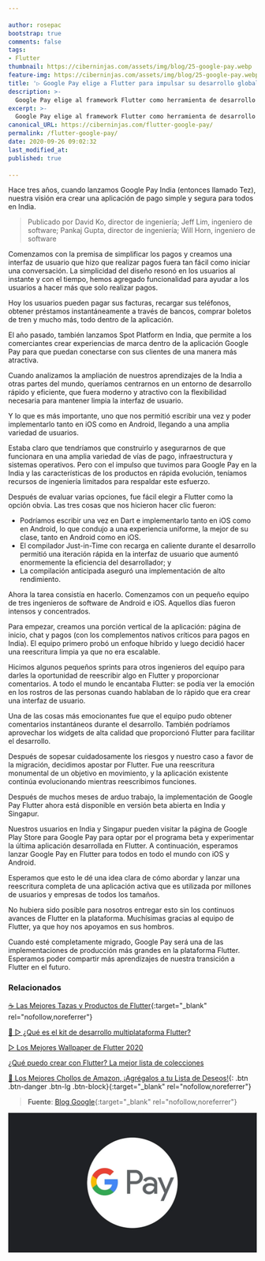 ```yaml
---

author: rosepac
bootstrap: true
comments: false
tags:
- Flutter
thumbnail: https://ciberninjas.com/assets/img/blog/25-google-pay.webp
feature-img: https://ciberninjas.com/assets/img/blog/25-google-pay.webp
title: '▷ Google Pay elige a Flutter para impulsar su desarrollo global'
description: >-
  Google Pay elige al framework Flutter como herramienta de desarrollo principal.
excerpt: >-
  Google Pay elige al framework Flutter como herramienta de desarrollo principal.
canonical_URL: https://ciberninjas.com/flutter-google-pay/
permalink: /flutter-google-pay/
date: 2020-09-26 09:02:32
last_modified_at: 
published: true

---
```


Hace tres años, cuando lanzamos Google Pay India (entonces llamado Tez), nuestra visión era crear una aplicación de pago simple y segura para todos en India.

> Publicado por David Ko, director de ingeniería; Jeff Lim, ingeniero de software; Pankaj Gupta, director de ingeniería; Will Horn, ingeniero de software

Comenzamos con la premisa de simplificar los pagos y creamos una interfaz de usuario que hizo que realizar pagos fuera tan fácil como iniciar una conversación. La simplicidad del diseño resonó en los usuarios al instante y con el tiempo, hemos agregado funcionalidad para ayudar a los usuarios a hacer más que solo realizar pagos.

Hoy los usuarios pueden pagar sus facturas, recargar sus teléfonos, obtener préstamos instantáneamente a través de bancos, comprar boletos de tren y mucho más, todo dentro de la aplicación.

El año pasado, también lanzamos Spot Platform en India, que permite a los comerciantes crear experiencias de marca dentro de la aplicación Google Pay para que puedan conectarse con sus clientes de una manera más atractiva.

Cuando analizamos la ampliación de nuestros aprendizajes de la India a otras partes del mundo, queríamos centrarnos en un entorno de desarrollo rápido y eficiente, que fuera moderno y atractivo con la flexibilidad necesaria para mantener limpia la interfaz de usuario.

Y lo que es más importante, uno que nos permitió escribir una vez y poder implementarlo tanto en iOS como en Android, llegando a una amplia variedad de usuarios.

Estaba claro que tendríamos que construirlo y asegurarnos de que funcionara en una amplia variedad de vías de pago, infraestructura y sistemas operativos. Pero con el impulso que tuvimos para Google Pay en la India y las características de los productos en rápida evolución, teníamos recursos de ingeniería limitados para respaldar este esfuerzo.

Después de evaluar varias opciones, fue fácil elegir a Flutter como la opción obvia. Las tres cosas que nos hicieron hacer clic fueron:

- Podríamos escribir una vez en Dart e implementarlo tanto en iOS como en Android, lo que condujo a una experiencia uniforme, la mejor de su clase, tanto en Android como en iOS.
- El compilador Just-in-Time con recarga en caliente durante el desarrollo permitió una iteración rápida en la interfaz de usuario que aumentó enormemente la eficiencia del desarrollador; y
- La compilación anticipada aseguró una implementación de alto rendimiento.

Ahora la tarea consistía en hacerlo. Comenzamos con un pequeño equipo de tres ingenieros de software de Android e iOS. Aquellos días fueron intensos y concentrados.

Para empezar, creamos una porción vertical de la aplicación: página de inicio, chat y pagos (con los complementos nativos críticos para pagos en India). El equipo primero probó un enfoque híbrido y luego decidió hacer una reescritura limpia ya que no era escalable.

Hicimos algunos pequeños sprints para otros ingenieros del equipo para darles la oportunidad de reescribir algo en Flutter y proporcionar comentarios. A todo el mundo le encantaba Flutter: se podía ver la emoción en los rostros de las personas cuando hablaban de lo rápido que era crear una interfaz de usuario.

Una de las cosas más emocionantes fue que el equipo pudo obtener comentarios instantáneos durante el desarrollo. También podríamos aprovechar los widgets de alta calidad que proporcionó Flutter para facilitar el desarrollo.

Después de sopesar cuidadosamente los riesgos y nuestro caso a favor de la migración, decidimos apostar por Flutter. Fue una reescritura monumental de un objetivo en movimiento, y la aplicación existente continúa evolucionando mientras reescribimos funciones.

Después de muchos meses de arduo trabajo, la implementación de Google Pay Flutter ahora está disponible en versión beta abierta en India y Singapur.

Nuestros usuarios en India y Singapur pueden visitar la página de Google Play Store para Google Pay para optar por el programa beta y experimentar la última aplicación desarrollada en Flutter. A continuación, esperamos lanzar Google Pay en Flutter para todos en todo el mundo con iOS y Android.

Esperamos que esto le dé una idea clara de cómo abordar y lanzar una reescritura completa de una aplicación activa que es utilizada por millones de usuarios y empresas de todos los tamaños.

No hubiera sido posible para nosotros entregar esto sin los continuos avances de Flutter en la plataforma. Muchísimas gracias al equipo de Flutter, ya que hoy nos apoyamos en sus hombros.

Cuando esté completamente migrado, Google Pay será una de las implementaciones de producción más grandes en la plataforma Flutter. Esperamos poder compartir más aprendizajes de nuestra transición a Flutter en el futuro.

### **Relacionados** <!-- omit in toc -->

[☕ Las Mejores Tazas y Productos de Flutter](https://ciberninjas.redbubble.com "Las Mejores Tazas y Productos de Flutter"){:target="_blank" rel="nofollow,noreferrer"}

[🥇 ▷ ¿Qué es el kit de desarrollo multiplataforma Flutter?](https://ciberninjas.com/que-es-flutter-y-por-que-debes-aprenderlo/ "¿Qué es el kit de desarrollo multiplataforma Flutter?")

[▷ Los Mejores Wallpaper de Flutter 2020](https://ciberninjas.com/wallpaper-flutter/ "Los Mejores Wallpaper de Flutter 2020")

[¿Qué puedo crear con Flutter? La mejor lista de colecciones](https://ciberninjas.com/flutter-aplicaciones-ejemplos/ "¿Qué puedo crear con Flutter? La mejor lista de colecciones")

[🛒 Los Mejores Chollos de Amazon, ¡Agrégalos a tu Lista de Deseos!](https://www.amazon.es/shop/cibercursos "Los Mejores Chollos de Amazon, Ofertas Flash, Black Monday y Amazon Prime Day"){: .btn .btn-danger .btn-lg .btn-block}{:target="_blank" rel="nofollow,noreferrer"}

> **Fuente**: [Blog Google](https://developers.googleblog.com/2020/09/google-pay-picks-flutter-to-drive-its.html "Blog Google"){:target="_blank" rel="nofollow,noreferrer"}

![Google Pay elige a Flutter para impulsar su desarrollo global](/assets/img/blog/25-google-pay.webp "Google Pay elige a Flutter para impulsar su desarrollo global")
